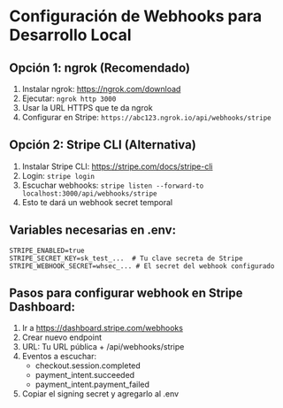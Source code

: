 # Configuración de Webhooks para Desarrollo Local

## Opción 1: ngrok (Recomendado)
1. Instalar ngrok: https://ngrok.com/download
2. Ejecutar: `ngrok http 3000`
3. Usar la URL HTTPS que te da ngrok
4. Configurar en Stripe: `https://abc123.ngrok.io/api/webhooks/stripe`

## Opción 2: Stripe CLI (Alternativa)
1. Instalar Stripe CLI: https://stripe.com/docs/stripe-cli
2. Login: `stripe login`
3. Escuchar webhooks: `stripe listen --forward-to localhost:3000/api/webhooks/stripe`
4. Esto te dará un webhook secret temporal

## Variables necesarias en .env:
```
STRIPE_ENABLED=true
STRIPE_SECRET_KEY=sk_test_...  # Tu clave secreta de Stripe
STRIPE_WEBHOOK_SECRET=whsec_... # El secret del webhook configurado
```

## Pasos para configurar webhook en Stripe Dashboard:
1. Ir a https://dashboard.stripe.com/webhooks
2. Crear nuevo endpoint
3. URL: Tu URL pública + /api/webhooks/stripe
4. Eventos a escuchar:
   - checkout.session.completed
   - payment_intent.succeeded
   - payment_intent.payment_failed
5. Copiar el signing secret y agregarlo al .env

